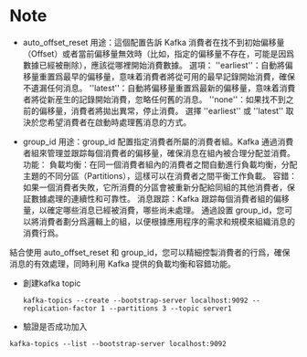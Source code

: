 # Note
* auto_offset_reset
用途：這個配置告訴 Kafka 消費者在找不到初始偏移量（Offset）或者當前偏移量無效時（比如，指定的偏移量不存在，可能是因爲數據已經被刪除），應該從哪裡開始消費數據。
選項：
''earliest''：自動將偏移量重置爲最早的偏移量，意味着消費者將從可用的最早記錄開始消費，確保不遺漏任何消息。
''latest''：自動將偏移量重置爲最新的偏移量，意味着消費者將從新産生的記錄開始消費，忽略任何舊的消息。
''none''：如果找不到之前的偏移量，消費者將拋出異常，停止消費。
選擇 ''earliest'' 或 ''latest'' 取決於您希望消費者在啟動時處理舊消息的方式。

* group_id
用途：group_id 配置指定消費者所屬的消費者組。Kafka 通過消費者組來管理並跟踪每個消費者的偏移量，確保消息在組內被合理分配並消費。
功能：
負載均衡：在同一個消費者組內的消費者之間自動進行負載均衡，分配主題的不同分區（Partitions），這樣可以在消費者之間平衡工作負載。
容錯：如果一個消費者失敗，它所消費的分區會被重新分配給同組的其他消費者，保証數據處理的連續性和可靠性。
消息跟踪：Kafka 跟踪每個消費者組的偏移量，以確定哪些消息已經被消費，哪些尚未處理。
通過設置 group_id，您可以將消費者劃分爲邏輯上的組，以便根據應用程序的需求和規模來組織消息的消費行爲。

結合使用 auto_offset_reset 和 group_id，您可以精細控製消費者的行爲，確保消息的有效處理，同時利用 Kafka 提供的負載均衡和容錯功能。


* 創建kafka topic
  ```
  kafka-topics --create --bootstrap-server localhost:9092 --replication-factor 1 --partitions 3 --topic server1
  ```

* 驗證是否成功加入
```
kafka-topics --list --bootstrap-server localhost:9092
```




